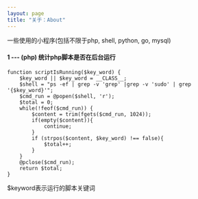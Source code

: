 ```yaml
---
layout: page
title: "关于：About"
---
```

一些使用的小程序(包括不限于php, shell, python, go, mysql)

#### 1 --- (php) 统计php脚本是否在后台运行
```
function scriptIsRunning($key_word) {
    $key_word || $key_word = __CLASS__;
    $shell = "ps -ef | grep -v 'grep' |grep -v 'sudo' | grep '{$key_word}'";
    $cmd_run = @popen($shell, 'r');
    $total = 0;
    while(!feof($cmd_run)) {
        $content = trim(fgets($cmd_run, 1024));
        if(empty($content)){
            continue;
        }
        if (strpos($content, $key_word) !== false){
            $total++;
        }
    }
    @pclose($cmd_run);
    return $total;
}
```

$keyword表示运行的脚本关键词

